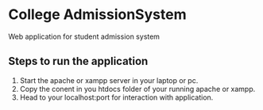 # College AdmissionSystem
Web application for student admission system

## Steps to run the application
  
  1. Start the apache or xampp server in your laptop or pc.
  2. Copy the conent in you htdocs folder of your running apache or xampp.
  3. Head to your localhost:port for interaction with application.
